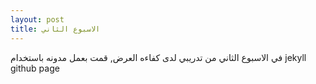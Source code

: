 ```yaml
---
layout: post
title: الاسبوع الثاني
---
```

في الاسبوع الثاني من تدريبي لدى كفاءه العرض, قمت بعمل مدونه باستخدام 
jekyll github page
